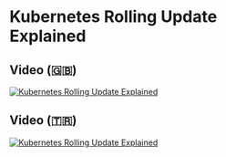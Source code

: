 # Kubernetes Rolling Update Explained

## Video (🇬🇧)

[![Kubernetes Rolling Update Explained](https://img.youtube.com/vi/bSak2w5KRTA/0.jpg)](https://www.youtube.com/watch?v=bSak2w5KRTA)

## Video (🇹🇷)

[![Kubernetes Rolling Update Explained](https://img.youtube.com/vi/KHRr7YUjKWk/0.jpg)](https://www.youtube.com/watch?v=KHRr7YUjKWk)
